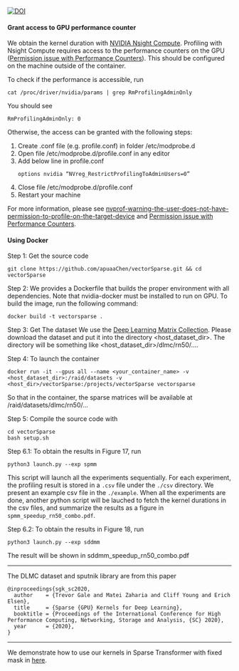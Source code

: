 [![DOI](https://zenodo.org/badge/351565020.svg)](https://zenodo.org/badge/latestdoi/351565020)
#### Grant access to GPU performance counter
We obtain the kernel duration with [NVIDIA Nsight Compute](https://developer.nvidia.com/nsight-compute). Profiling with Nsight Compute requires access to the performance counters on the GPU ([Permission issue with Performance Counters](https://developer.nvidia.com/nvidia-development-tools-solutions-err_nvgpuctrperm-permission-issue-performance-counters)). This should be configured on the machine outside of the container.

To check if the performance is accessible, run
```shell
cat /proc/driver/nvidia/params | grep RmProfilingAdminOnly
```
You should see
```shell
RmProfilingAdminOnly: 0
```
Otherwise, the access can be granted with the following steps:
1. Create .conf file (e.g. profile.conf) in folder /etc/modprobe.d
2. Open file /etc/modprobe.d/profile.conf in any editor
3. Add below line in profile.conf
   ```
   options nvidia “NVreg_RestrictProfilingToAdminUsers=0”
   ```
4. Close file /etc/modprobe.d/profile.conf
5. Restart your machine

For more information, please see [nvprof-warning-the-user-does-not-have-permission-to-profile-on-the-target-device](https://forums.developer.nvidia.com/t/nvprof-warning-the-user-does-not-have-permission-to-profile-on-the-target-device/72374/8) and [Permission issue with Performance Counters](https://developer.nvidia.com/nvidia-development-tools-solutions-err_nvgpuctrperm-permission-issue-performance-counters).

#### Using Docker

Step 1: Get the source code
```shell
git clone https://github.com/apuaaChen/vectorSparse.git && cd vectorSparse
```

Step 2: We provides a Dockerfile that builds the proper environment with all dependencies. Note that nvidia-docker must be installed to run on GPU. To build the image, run the following command:
```shell
docker build -t vectorsparse .
```

Step 3: Get The dataset
We use the [Deep Learning Matrix Collection](https://storage.googleapis.com/sgk-sc2020/dlmc.tar.gz). Please download the dataset and put it into the directory <host_dataset_dir>. The directory will be something like  <host_dataset_dir>/dlmc/rn50/....

Step 4: To launch the container
```shell
docker run -it --gpus all --name <your_container_name> -v <host_dataset_dir>:/raid/datasets -v <host_dir>/vectorSparse:/projects/vectorSparse vectorsparse
```
So that in the container, the sparse matrices will be available at /raid/datasets/dlmc/rn50/...

Step 5: Compile the source code with
```shell
cd vectorSparse
bash setup.sh
```

Step 6.1: To obtain the results in Figure 17, run
```shell
python3 launch.py --exp spmm
```
This script will launch all the experiments sequentially. For each experiment, the profiling result is stored in a `.csv` file under the `./csv` directory. We present an example csv file in the `./example`. When all the experiments are done, another python script will be lauched to fetch the kernel durations in the csv files, and summarize the results as a figure in `spmm_speedup_rn50_combo.pdf`.

Step 6.2: To obtain the results in Figure 18, run
```shell
python3 launch.py --exp sddmm
```
The result will be shown in sddmm_speedup_rn50_combo.pdf

***

The DLMC dataset and sputnik library are from this paper
```
@inproceedings{sgk_sc2020,
  author    = {Trevor Gale and Matei Zaharia and Cliff Young and Erich Elsen},
  title     = {Sparse {GPU} Kernels for Deep Learning},
  booktitle = {Proceedings of the International Conference for High Performance Computing, Networking, Storage and Analysis, {SC} 2020},
  year      = {2020},
}
```
***
We demonstrate how to use our kernels in Sparse Transformer with fixed mask in [here](https://github.com/apuaaChen/sparse_transformer_sc21).

